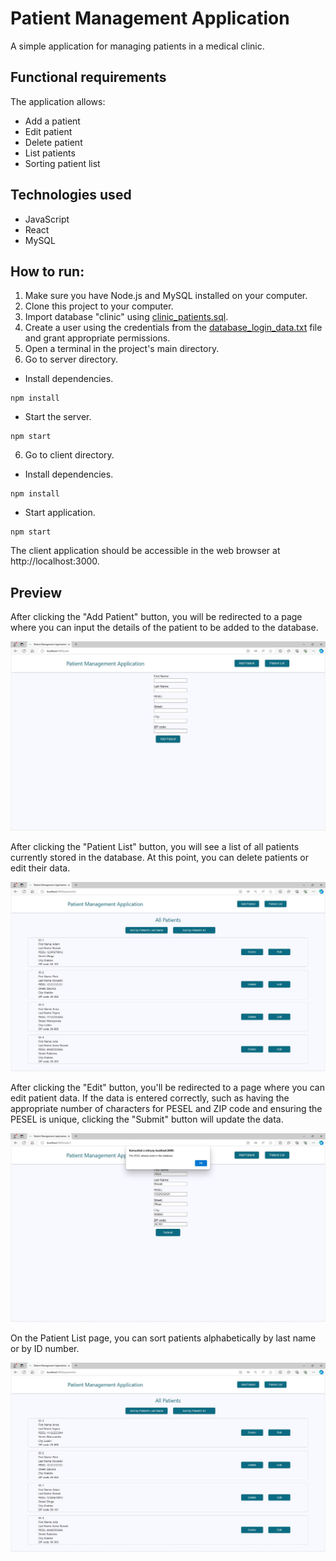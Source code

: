# Patient Management Application

A simple application for managing patients in a medical clinic.

## Functional requirements

The application allows:
* Add a patient
* Edit patient
* Delete patient
* List patients
* Sorting patient list

## Technologies used
* JavaScript
* React
* MySQL

## How to run:
1. Make sure you have Node.js and MySQL installed on your computer.
2. Clone this project to your computer.
3. Import database "clinic" using [clinic_patients.sql](https://github.com/zolszowka/Patient_Management_Application/blob/master/database/clinic_patients.sql).
4. Create a user using the credentials from the [database_login_data.txt](https://github.com/zolszowka/Patient_Management_Application/blob/master/database/database_login_data.txt) file and grant appropriate permissions.
5. Open a terminal in the project's main directory.
6. Go to server directory.
* Install dependencies.
```
npm install
```
* Start the server.
```
npm start
```
6. Go to client directory.
* Install dependencies.
```
npm install
```
* Start application.
```
npm start
```
The client application should be accessible in the web browser at http://localhost:3000.

## Preview
After clicking the "Add Patient" button, you will be redirected to a page where you can input the details of the patient to be added to the database.

![Alt text](https://github.com/zolszowka/Patient_Management_Application/blob/master/readme/AddPatient.JPG)

After clicking the "Patient List" button, you will see a list of all patients currently stored in the database. At this point, you can delete patients or edit their data.

![Alt text](https://github.com/zolszowka/Patient_Management_Application/blob/master/readme/PatientList.JPG)

After clicking the "Edit" button, you'll be redirected to a page where you can edit patient data. If the data is entered correctly, such as having the appropriate number of characters for PESEL and ZIP code and ensuring the PESEL is unique, clicking the "Submit" button will update the data.

![Alt text](https://github.com/zolszowka/Patient_Management_Application/blob/master/readme/EditPatient.JPG)

On the Patient List page, you can sort patients alphabetically by last name or by ID number.

![Alt text](https://github.com/zolszowka/Patient_Management_Application/blob/master/readme/PatientListSorted.JPG)
